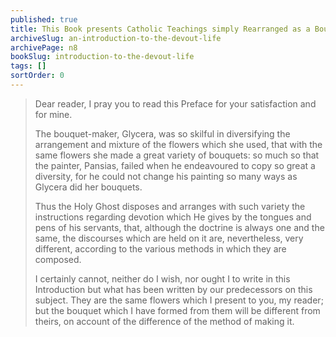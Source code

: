 ```yaml
---
published: true
title: This Book presents Catholic Teachings simply Rearranged as a Bouquet
archiveSlug: an-introduction-to-the-devout-life
archivePage: n8
bookSlug: introduction-to-the-devout-life
tags: []
sortOrder: 0
---
```


> Dear reader, I pray you to read this Preface for your satisfaction and for mine.
>
> The bouquet-maker, Glycera, was so skilful in diversifying the arrangement and mixture of the flowers which she used, that with the same flowers she made a great variety of bouquets: so much so that the painter, Pansias, failed when he endeavoured to copy so great a diversity, for he could not change his painting so many ways as Glycera did her bouquets.
>
> Thus the Holy Ghost disposes and arranges with such variety the instructions regarding devotion which He gives by the tongues and pens of his servants, that, although the doctrine is always one and the same, the discourses which are held on it are, nevertheless, very different, according to the various methods in which they are composed.
>
> I certainly cannot, neither do I wish, nor ought I to write in this Introduction but what has been written by our predecessors on this subject. They are the same flowers which I present to you, my reader; but the bouquet which I have formed from them will be different from theirs, on account of the difference of the method of making it.
